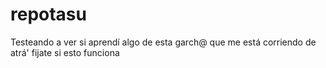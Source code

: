 # repotasu
Testeando a ver si aprendí algo de esta garch@ que me está corriendo de atrá'
fijate si esto funciona
